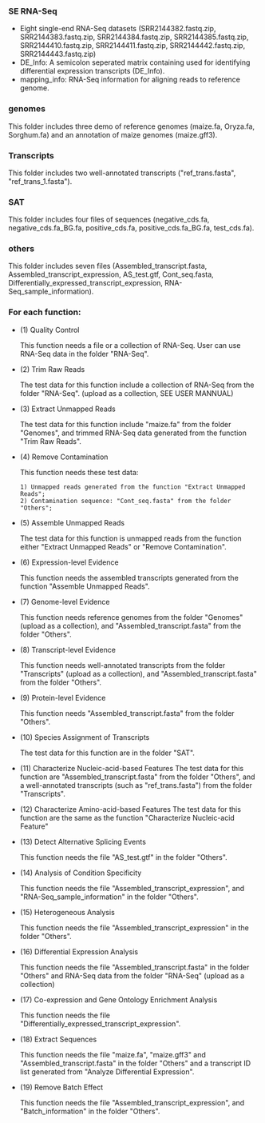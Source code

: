 ### SE RNA-Seq
- Eight single-end RNA-Seq datasets (SRR2144382.fastq.zip, SRR2144383.fastq.zip, SRR2144384.fastq.zip, SRR2144385.fastq.zip, SRR2144410.fastq.zip, SRR2144411.fastq.zip, SRR2144442.fastq.zip, SRR2144443.fastq.zip)
- DE_Info: A semicolon seperated matrix containing used for identifying differential expression transcripts (DE_Info).
- mapping_info: RNA-Seq information for aligning reads to reference genome.

### genomes
This folder includes three demo of reference genomes (maize.fa, Oryza.fa, Sorghum.fa) and an annotation of maize genomes (maize.gff3).

### Transcripts
This folder includes two well-annotated transcripts ("ref_trans.fasta", "ref_trans_1.fasta").

### SAT
This folder includes four files of sequences (negative_cds.fa, negative_cds.fa_BG.fa, positive_cds.fa, positive_cds.fa_BG.fa, test_cds.fa).

### others
This folder includes seven files (Assembled_transcript.fasta, Assembled_transcript_expression, AS_test.gtf, Cont_seq.fasta, Differentially_expressed_transcript_expression, RNA-Seq_sample_information).


### For each function:
- (1) Quality Control

  This function needs a file or a collection of RNA-Seq. User can use RNA-Seq data in the folder "RNA-Seq".

- (2) Trim Raw Reads

  The test data for this function include a collection of RNA-Seq from the folder "RNA-Seq". (upload as a collection, SEE USER MANNUAL)

- (3) Extract Unmapped Reads

  The test data for this function include "maize.fa" from the folder "Genomes", and trimmed RNA-Seq data generated from the function "Trim Raw Reads".

- (4) Remove Contamination

  This function needs these test data:
  
	  1) Unmapped reads generated from the function "Extract Unmapped Reads";
	  2) Contamination sequence: "Cont_seq.fasta" from the folder "Others";

- (5) Assemble Unmapped Reads

  The test data for this function is unmapped reads from the function either "Extract Unmapped Reads" or "Remove Contamination".

- (6) Expression-level Evidence

  This function needs the assembled transcripts generated from the function "Assemble Unmapped Reads".

- (7) Genome-level Evidence

  This function needs reference genomes from the folder "Genomes" (upload as a collection), and "Assembled_transcript.fasta" from the folder "Others".

- (8) Transcript-level Evidence

  This function needs well-annotated transcripts from the folder "Transcripts" (upload as a collection), and "Assembled_transcript.fasta" from the folder "Others".

- (9) Protein-level Evidence

  This function needs "Assembled_transcript.fasta" from the folder "Others".

- (10) Species Assignment of Transcripts
  
  The test data for this function are in the folder "SAT".

- (11) Characterize Nucleic-acid-based Features
  The test data for this function are "Assembled_transcript.fasta" from the folder "Others", and a well-annotated transcripts (such as "ref_trans.fasta") from the folder "Transcripts".

- (12) Characterize Amino-acid-based Features
  The test data for this function are the same as the function "Characterize Nucleic-acid Feature"

- (13) Detect Alternative Splicing Events
  
  This function needs the file "AS_test.gtf" in the folder "Others".

- (14) Analysis of Condition Specificity

  This function needs the file "Assembled_transcript_expression", and "RNA-Seq_sample_information" in the folder "Others".

- (15) Heterogeneous Analysis

  This function needs the file "Assembled_transcript_expression" in the folder "Others".

- (16) Differential Expression Analysis

  This function needs the file "Assembled_transcript.fasta" in the folder "Others" and RNA-Seq data from the folder "RNA-Seq" (upload as a collection)

- (17) Co-expression and Gene Ontology Enrichment Analysis

  This function needs the file "Differentially_expressed_transcript_expression".

- (18) Extract Sequences

  This function needs the file "maize.fa", "maize.gff3" and "Assembled_transcript.fasta" in the folder "Others" and a transcript ID list generated from "Analyze Differential Expression".

- (19) Remove Batch Effect 

  This function needs the file "Assembled_transcript_expression", and "Batch_information" in the folder "Others".
